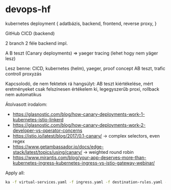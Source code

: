 # devops-hf

kubernetes deployment {
    adatbázis,
    backend,
    frontend,
    reverse proxy,
}

GitHub CICD (backend)

2 branch 2 féle backend impl.

A B teszt (Canary deployments) => yaeger tracing (lehet hogy nem yäger lesz)


Lesz benne: CICD, kubernetes (helm), yaeger, proof concept AB teszt, trafic controll proxyzás

Kapcsolodó, de nem fektetek rá hangsúlyt: AB teszt kiértékelése, mért eretményeket csak felszínesen értékelem ki, legegyszerűb proxi, rollback nem automatikus

Átolvasott irodalom:

- https://glasnostic.com/blog/how-canary-deployments-work-1-kubernetes-istio-linkerd
- https://glasnostic.com/blog/how-canary-deployments-work-2-developer-vs-operator-concerns
- https://istio.io/latest/blog/2017/0.1-canary/ -> complex selectors, even regex
- https://www.getambassador.io/docs/edge-stack/latest/topics/using/canary/ -> weighted round robin
- https://www.mirantis.com/blog/your-app-deserves-more-than-kubernetes-ingress-kubernetes-ingress-vs-istio-gateway-webinar/

Apply all:

```bash
ka -f virtual-services.yaml -f ingress.yaml -f destination-rules.yaml -f deployments-be.yaml -f deployments-fe.yaml -f services.yaml
```
